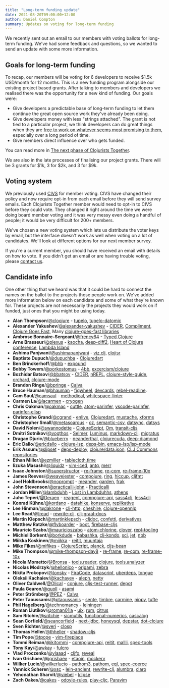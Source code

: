 ```yaml
---
title: "Long-term funding update"
date: 2021-08-20T09:00:00+12:00
author: Daniel Compton
summary: Updates on voting for long-term funding
---
```


We recently sent out an email to our members with voting ballots for long-term funding. We've had some feedback and questions, so we wanted to send an update with some more information.

## Goals for long-term funding

To recap, our members will be voting for 6 developers to receive $1.5k USD/month for 12 months. This is a new funding program alongside our existing project based grants. After talking to members and developers we realised there was the opportunity for a new kind of funding. Our goals were:

* Give developers a predictable base of long-term funding to let them continue the great open source work they've already been doing.
* Give developers money with less "strings attached". The grant is not tied to a particular project, we think developers can do great things when they are [free to work on whatever seems most promising to them](https://mobile.twitter.com/patrickc/status/1428166730426191877), especially over a long period of time.
* Give members direct influence over who gets funded.

You can read more in [The next phase of Clojurists Together](/news/the-next-phase-of-clojurists-together/).

We are also in the late processes of finalising our project grants. There will be 3 grants for $1k, 3 for $2k, and 3 for $9k.

## Voting system

We previously used [CIVS](https://civs1.civs.us) for member voting. CIVS have changed their policy and now require opt-in from each email before they will send survey emails. Each Clojurists Together member would need to opt-in to CIVS before they could vote. They changed it right around the time we were doing board member voting and it was very messy even doing a handful of people; it would be very difficult for 200+ members. 

We've chosen a new voting system which lets us distribute the voter keys by email, but the interface doesn't work as well when voting on a lot of candidates. We'll look at different options for our next member survey.

If you're a current member, you should have received an email with details on how to vote. If you didn't get an email or are having trouble voting, please [contact us](/contact/).

## Candidate info

One other thing that we heard was that it could be hard to connect the names on the ballot to the projects those people work on. We've added more information below on each candidate and some of what they're known for. These projects are not necessarily the projects they would work on if funded, just ones that you might be using today.

* **Alan Thompson**/[@cloojure](https://github.com/cloojure) - [tupelo](https://github.com/cloojure/tupelo), [tupelo-datomic](https://github.com/cloojure/tupelo-datomic)
* **Alexander Yakushev**/[@alexander-yakushev](https://github.com/alexander-yakushev) - [CIDER](https://github.com/clojure-emacs/cider), [Compliment](https://github.com/alexander-yakushev/compliment), [Clojure Goes Fast](http://clojure-goes-fast.com), Many [clojure-goes-fast libraries](https://github.com/clojure-goes-fast/)
* **Ambrose Bonnaire-Sergeant**/[@frency64](https://github.com/frenchy64) - [Typed Clojure](https://github.com/typedclojure/typedclojure)
* **Arne Brasseur**/[@plexus](https://github.com/plexus) - [kaocha](https://github.com/lambdaisland/kaocha), [deep-diff2](https://github.com/lambdaisland/deep-diff2), [Heart of Clojure conference](https://heartofclojure.eu), [Lambda Island](https://lambdaisland.com)
* **Ashima Panjwani**/[@ashimapanjwani](https://github.com/ashimapanjwani) - [viz.clj](https://github.com/scicloj/viz.clj), [clojisr](https://github.com/scicloj/clojisr)
* **Baptiste Dupuch**/[@dupuchba](https://github.com/dupuchba) - [Clojuredart](https://twitter.com/BaptisteDupuch/status/1419938293827964928)
* **Ben Brinckerhoff**/[@bhb](https://github.com/bhb) - [expound](https://github.com/bhb/expound)
* **Bobby Towers**/[@porkostomus](https://github.com/porkostomus) - [4bb](https://github.com/porkostomus/4bb), [excercism/clojure](https://github.com/exercism/clojure)
* **Bozhidar Batsov**/[@bbatsov](https://github.com/bbatsov) - [CIDER](https://github.com/clojure-emacs/cider), [nREPL](https://github.com/nrepl/nrepl), [clojure-style-guide](https://github.com/bbatsov/clojure-style-guide), [orchard](https://github.com/clojure-emacs/orchard), [clojure-mode](https://github.com/clojure-emacs/clojure-mode)
* **Brandon Ringe**/[@bpringe](https://github.com/bpringe) - [Calva](https://github.com/BetterThanTomorrow/calva)
* **Bruce Hauman**/[@bhauman](https://github.com/bhauman) - [figwheel](https://github.com/bhauman/lein-figwheel), [devcards](https://github.com/bhauman/devcards), [rebel-readline](https://github.com/bhauman/rebel-readline).
* **Cam Saul**/[@camsaul](https://github.com/camsaul) - [methodical](https://github.com/camsaul/methodical), [whitespace-linter](https://github.com/camsaul/whitespace-linter)
* **Carmen La**/[@lacarmen](https://github.com/lacarmen) - [cryogen](https://github.com/cryogen-project/cryogen)
* **Chris Oakman**/[@oakmac](https://github.com/oakmac) - [cuttle](https://github.com/oakmac/cuttle), [atom-parinfer](https://github.com/oakmac/atom-parinfer), [vscode-parinfer](https://github.com/oakmac/vscode-parinfer), [parinfer-elisp](https://github.com/oakmac/parinfer-elisp)
* **Christophe Grand**/[@cgrand](https://github.com/cgrand) - [enlive](https://github.com/cgrand/enlive), [Clojuredart](https://twitter.com/cgrand/status/1350063059864346624?lang=en), [mustache](https://github.com/cgrand/moustache), [xforms](https://github.com/cgrand/xforms)
* **Christopher Small**/[@metasoarous](https://github.com/metasoarous) - [oz](https://github.com/metasoarous/oz), [semantic-csv](https://github.com/metasoarous/semantic-csv), [datsync](https://github.com/metasoarous/datsync), [datsys](https://github.com/metasoarous/datsys)
* **David Nolen**/[@swannodette](https://github.com/swannodette) - [ClojureScript](https://github.com/clojure/clojurescript), [Om](https://github.com/omcljs/om), [transit-cljs](https://github.com/cognitect/transit-cljs)
* **Dmitri Sotnikov**/[@yogthos](https://github.com/yogthos) - [Selmer](https://github.com/yogthos/Selmer), [Luminus](https://github.com/luminus-framework/luminus-template), [markdown-clj](https://github.com/yogthos/markdown-clj), [migratus](https://github.com/yogthos/migratus)
* **Dragan Djuric**/[@blueberry](https://github.com/blueberry) - [neanderthal](https://github.com/uncomplicate/neanderthal), [clojurecuda](https://github.com/uncomplicate/clojurecuda), [deep-diamond](https://github.com/uncomplicate/deep-diamond)
* **Eric Dallo**/[@ericdallo](https://github.com/ericdallo) - [clojure-lsp](https://github.com/clojure-lsp/clojure-lsp), [deps-bin](https://github.com/ericdallo/deps-bin), [emacs-lsp/lsp-mode](https://github.com/emacs-lsp/lsp-mode)
* **Erik Assum**/[@slipset](https://github.com/slipset) - [deps-deploy](https://github.com/slipset/deps-deploy), [clojure/data.json](https://github.com/clojure/data.json), [CLJ Commons repositories](https://github.com/clj-commons)
* **Ethan Miller**/[@ezmiller](https://github.com/ezmiller) - [tablecloth.time](https://github.com/scicloj/tablecloth.time)
* **Iizuka Masashi**/[@liquidz](https://github.com/liquidz) - [vim-iced](https://github.com/liquidz/vim-iced), [antq](https://github.com/liquidz/antq), [merr](https://github.com/liquidz/merr)
* **Isaac Johnston**/[@superstructor](https://github.com/superstructor) - [re-frame](https://github.com/day8/re-frame), [re-com](https://github.com/day8/re-com), [re-frame-10x](https://github.com/day8/re-frame-10x)
* **James Reeves**/[@weavejester](https://github.com/weavejester) - [compojure](https://github.com/weavejester/compojure), [ring](https://github.com/ring-clojure/ring), [hiccup](https://github.com/weavejester/hiccup), [cljfmt](https://github.com/weavejester/cljfmt)
* **Joel Holdbrooks**/[@noprompt](https://github.com/noprompt) - [meander](https://github.com/noprompt/meander), [garden](https://github.com/noprompt/garden), [frak](https://github.com/noprompt/frak)
* **John Stevenson**/[@practicalli-john](https://github.com/practicalli-john) - [Practicalli](https://practical.li)
* **Jordan Miller**/[@lambduhh](https://github.com/lambduhh) - [Lost in Lambduhhs](https://anchor.fm/lostinlambduhhs), [athens](https://github.com/athensresearch/athens)
* **Juho Teperi**/[@Deraen](https://github.com/Deraen) - [reagent](https://github.com/reagent-project/reagent), [compojure-api](https://github.com/metosin/compojure-api), [sass4clj](https://github.com/Deraen/sass4clj), [less4clj](https://github.com/Deraen/less4clj)
* **Konrad Kühne**/[@kordano](https://github.com/kordano) - [datahike](https://github.com/replikativ/datahike), [konserve](https://github.com/replikativ/konserve), [replikative](https://github.com/replikativ/replikativ)
* **Lee Hinman**/[@dakrone](https://github.com/dakrone) - [clj-http](https://github.com/dakrone/clj-http), [cheshire](https://github.com/dakrone/cheshire), [clojure-opennlp](https://github.com/dakrone/clojure-opennlp)
* **Lee Read**/[@lread](https://github.com/lread) - [rewrite-clj](https://github.com/clj-commons/rewrite-clj), [clj-graal-docs](https://github.com/lread/clj-graal-docs)
* **Martin Klepsch**/[@martinklepsch](https://github.com/martinklepsch) - [cljdoc](https://github.com/cljdoc/cljdoc), [confetti](https://github.com/confetti-clj/confetti), [derivatives](https://github.com/martinklepsch/derivatives)
* **Matthew Ratzke**/[@flyboarder](https://github.com/flyboarder) - [boot](https://github.com/boot-clj/boot), [firebase-cljs](https://github.com/degree9/firebase-cljs)
* **Maurício Szabo**/[@mauricioszabo](https://github.com/mauricioszabo) - [atom-chlorine](https://github.com/mauricioszabo/atom-chlorine), [clover](https://github.com/mauricioszabo/clover), [repl-tooling](https://github.com/mauricioszabo/repl-tooling)
* **Michiel Borkent**/[@borkdude](https://github.com/borkdude) - [babashka](https://github.com/babashka/babashka), [clj-kondo](https://github.com/clj-kondo/clj-kondo), [sci](https://github.com/borkdude/sci), [jet](https://github.com/borkdude/jet), [nbb](https://github.com/borkdude/nbb)
* **Miikka Koskinen**/[@miikka](https://github.com/miikka) - [reitit](https://github.com/metosin/reitit), [muuntaja](https://github.com/metosin/muuntaja)
* **Mike Fikes**/[@mifikes](https://github.com/mfikes) - [ClojureScript](https://github.com/clojure/clojurescript), [planck](https://github.com/planck-repl/planck), [cljs-bean](https://github.com/mfikes/cljs-bean)
* **Mike Thompson**/[@mike-thompson-day8](https://github.com/mike-thompson-day8) - [re-frame](https://github.com/day8/re-frame), [re-com](https://github.com/day8/re-com), [re-frame-10x](https://github.com/day8/re-frame-10x)
* **Nicola Mometto**/[@Bronsa](https://github.com/Bronsa) - [tools.reader](https://github.com/clojure/tools.reader), [clojure](https://github.com/clojure/clojure), [tools.analyzer](https://github.com/clojure/tools.analyzer)
* **Nicolas Modrzyk**/[@hellonico](https://github.com/hellonico) - [origami](https://github.com/hellonico/origami), [zebra](https://github.com/hellonico/zebra)
* **Nikita Prokopov**/[@tonsky](https://github.com/tonsky) - [FiraCode](https://github.com/tonsky/FiraCode), [datascript](https://github.com/tonsky/datascript), [uberdeps](https://github.com/tonsky/uberdeps), [tongue](https://github.com/tonsky/tongue)
* **Oleksii Kachaiev**/[@kachayev](https://github.com/kachayev) - [aleph](https://github.com/clj-commons/aleph), [netty](https://github.com/netty/netty)
* **Oliver Caldwell**/[@Olical](https://github.com/Olical) - [conjure](https://github.com/Olical/conjure), [cljs-test-runner](https://github.com/Olical/cljs-test-runner), [depot](https://github.com/Olical/depot)
* **Paula Gearon**/[@quoll](https://github.com/quoll) - [asami](https://github.com/threatgrid/asami)
* **Peter Strömberg**/[@PEZ](https://github.com/PEZ) - [Calva](https://github.com/BetterThanTomorrow/calva)
* **Peter Taoussanis**/[@ptaoussanis](https://github.com/ptaoussanis) - [sente](https://github.com/ptaoussanis/sente), [timbre](https://github.com/ptaoussanis/timbre), [carmine](https://github.com/ptaoussanis/carmine), [nippy](https://github.com/ptaoussanis/nippy), [tufte](https://github.com/ptaoussanis/tufte)
* **Phil Hagelberg**/[@technomancy](https://github.com/technomancy) - [leiningen](https://github.com/technomancy/leiningen)
* **Roman Liutikov**/[@roman01la](https://github.com/roman01la) - [uix](https://github.com/roman01la/uix), [rum](https://github.com/tonsky/rum), [citrus](https://github.com/clj-commons/citrus)
* **Sam Ritchie**/[@sritchie](https://github.com/sritchie) - [sicmutils](https://github.com/sicmutils/sicmutils), [functional-numerics](https://github.com/sicmutils/functional-numerics), [cascalog](https://github.com/nathanmarz/cascalog)
* **Sean Corfield**/[@seancorfield](https://github.com/seancorfield) - [next-jdbc](https://github.com/seancorfield/next-jdbc), [honeysql](https://github.com/seancorfield/honeysql), [depstar](https://github.com/seancorfield/depstar), [dot-clojure](https://github.com/seancorfield/dot-clojure)
* **Sven Richter**/[@sveri](https://github.com/sveri) - [closp](https://github.com/sveri/closp)
* **Thomas Heller**/[@thheller](https://github.com/thheller) - [shadow-cljs](https://github.com/thheller/shadow-cljs)
* **Tim Pope**/[@tpope](https://github.com/tpope) - [vim-fireplace](https://github.com/tpope/vim-fireplace)
* **Tommi Reiman**/[@ikitommi](https://github.com/ikitommi) - [compojure-api](https://github.com/metosin/compojure-api), [reitit](https://github.com/metosin/reitit), [mallli](https://github.com/metosin/malli), [spec-tools](https://github.com/metosin/spec-tools)
* **Tony Kay**/[@awkay](https://github.com/awkay) - [fulcro](https://github.com/fulcrologic/fulcro)
* **Vlad Proczenko**/[@vlaaad](https://github.com/vlaaad/) - [cljfx](https://github.com/cljfx/cljfx), [reveal](https://github.com/vlaaad/reveal)
* **Ivan Grishaev**/[@igrishaev](https://github.com/igrishaev) - [etaoin](https://github.com/igrishaev/etaoin), [mockery](https://github.com/igrishaev/mockery)
* **Wilker Lucio**/[@wilkerlucio](https://github.com/wilkerlucio) - [pathom3](https://github.com/wilkerlucio/pathom3), [pathom](https://github.com/wilkerlucio/pathom), [eql](https://github.com/edn-query-language/eql), [spec-coerce](https://github.com/wilkerlucio/spec-coerce)
* **Yannick Scherer**/[@xsc](https://github.com/xsc) - [lein-ancient](https://github.com/xsc/lein-ancient), [rewrite-clj](https://github.com/clj-commons/rewrite-clj), [alumbra](https://github.com/alumbra/alumbra), [claro](https://github.com/xsc/claro)
* **Yehonathan Sharvit**/[@viebel](https://github.com/viebel) - [klipse](https://github.com/viebel/klipse)
* **Zach Oakes**/[@oakes](https://github.com/oakes) - [odoyle-rules](https://github.com/oakes/odoyle-rules), [play-cljc](https://github.com/oakes/play-cljc), [Paravim](https://github.com/oakes/Paravim)
